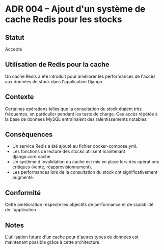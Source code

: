 # ADR 004 – Ajout d'un système de cache Redis pour les stocks

## Statut
Accepté

## Utilisation de Redis pour la cache
Un cache Redis a été introduit pour améliorer les performances de l'accès aux données de stock dans l'application Django.

## Contexte
Certaines opérations telles que la consultation du stock étaient très fréquentes, en particulier pendant les tests de charge. Ces accès répétés à la base de données MySQL entraînaient des ralentissements notables.

## Conséquences
- Un service Redis a été ajouté au fichier docker-compose.yml.
- Les fonctions de lecture des stocks utilisent maintenant django.core.cache.
- Un système d'invalidation du cache est mis en place lors des opérations critiques (vente, réapprovisionnement).
- Les performances lors de la consultation du stock ont significativement augmenté.

## Conformité
Cette amélioration respecte les objectifs de performance et de scalabilité de l'application.

## Notes
L'utilisation future d'un cache pour d'autres types de données est maintenant possible grâce à cette architecture.